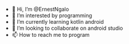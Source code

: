- 👋 Hi, I’m @ErnestNgalo
- 👀 I’m interested by programming 
- 🌱 I’m currently learning kotlin android
- 💞️ I’m looking to collaborate on android studio
- 📫 How to reach me to program 

<!---
ErnestNgalo/ErnestNgalo is a ✨ special ✨ repository because its `README.md` (this file) appears on your GitHub profile.
You can click the Preview link to take a look at your changes.
--->
